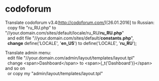 # codoforum
Translate codoforum v3.4(http://codoforum.com/)[26.01.2016] to Russian:<br>
&nbsp;&nbsp;copy file "ru_RU.php" to "//your.domain.com/sites/default/locale/ru_RU/<b>ru_RU.php</b>"<br>
&nbsp;&nbsp;and edit file "//your.domain.com/sites/default/<b>constants.php</b>", <br>
&nbsp;&nbsp;<b>change</b> define('LOCALE', '<b>en_US</b>') to define('LOCALE', '<b>ru_RU</b>');<br>

Translate admin menu:<br>
&nbsp;&nbsp;edit file "//your.domain.com/admin/layout/templates/layout.tpl"<br>
&nbsp;&nbsp;change \<span\>Dashboard\</span\> to \<span\>{_t('Dashboard')}\</span\> and so on<br>
&nbsp;&nbsp;or copy my "admin/layout/templates/layout.tpl"<br>

